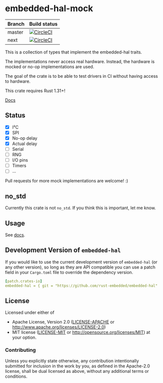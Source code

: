 # embedded-hal-mock

| Branch | Build status |
| --- | --- |
| master | [![CircleCI][circle-ci-badge]][circle-ci] |
| next | [![CircleCI][circle-ci-badge-next]][circle-ci-next] |

This is a collection of types that implement the embedded-hal traits.

The implementations never access real hardware. Instead, the hardware is mocked
or no-op implementations are used.

The goal of the crate is to be able to test drivers in CI without having access
to hardware.

This crate requires Rust 1.31+!

[Docs](https://docs.rs/embedded-hal-mock/)

## Status

- [x] I²C
- [x] SPI
- [x] No-op delay
- [x] Actual delay
- [ ] Serial
- [ ] RNG
- [ ] I/O pins
- [ ] Timers
- [ ] ...

Pull requests for more mock implementations are welcome! :)

## no\_std

Currently this crate is not `no_std`. If you think this is important, let me
know.

## Usage

See [docs](https://docs.rs/embedded-hal-mock/).

## Development Version of `embedded-hal`

If you would like to use the current development version of `embedded-hal` (or any other version), 
so long as they are API compatible you can use a patch field in your `Cargo.toml` file to override 
the dependency version.

```yaml
[patch.crates-io]
embedded-hal = { git = "https://github.com/rust-embedded/embedded-hal" }
```

## License

Licensed under either of

 * Apache License, Version 2.0 ([LICENSE-APACHE](LICENSE-APACHE) or
   http://www.apache.org/licenses/LICENSE-2.0)
 * MIT license ([LICENSE-MIT](LICENSE-MIT) or
   http://opensource.org/licenses/MIT) at your option.

### Contributing

Unless you explicitly state otherwise, any contribution intentionally submitted
for inclusion in the work by you, as defined in the Apache-2.0 license, shall
be dual licensed as above, without any additional terms or conditions.


<!-- Badges -->
[circle-ci]: https://circleci.com/gh/dbrgn/embedded-hal-mock/tree/master
[circle-ci-badge]: https://circleci.com/gh/dbrgn/embedded-hal-mock/tree/master.svg?style=shield
[circle-ci-next]: https://circleci.com/gh/dbrgn/embedded-hal-mock/tree/next
[circle-ci-badge-next]: https://circleci.com/gh/dbrgn/embedded-hal-mock/tree/next.svg?style=shield
